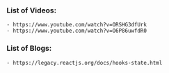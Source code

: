 ### List of Videos:
    - https://www.youtube.com/watch?v=ORSHG3dfUrk
    - https://www.youtube.com/watch?v=O6P86uwfdR0
    

### List of Blogs:
    - https://legacy.reactjs.org/docs/hooks-state.html
